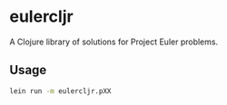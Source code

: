 # eulercljr

A Clojure library of solutions for Project Euler problems.

## Usage

``` sh
lein run -m eulercljr.pXX
```
